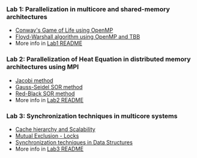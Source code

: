 ### __Lab 1:__ Parallelization in multicore and shared-memory architectures

- [Conway's Game of Life using OpenMP](./Lab1/ex1)
- [Floyd-Warshall algorithm using OpenMP and TBB](./Lab1/ex2)
- More info in [Lab1 README](./Lab1/README.md)


### __Lab 2:__ Parallelization of Heat Equation in distributed memory architectures using MPI

- [Jacobi method](./Lab2)
- [Gauss-Seidel SOR method](./Lab2)
- [Red-Black SOR method](./Lab2)
- More info in [Lab2 README](./Lab2/README.md)


### __Lab 3:__ Synchronization techniques in multicore systems

- [Cache hierarchy and Scalability](./Lab3/ex1-cache)
- [Mutual Exclusion - Locks](./Lab3/ex2-lock)
- [Synchronization techniques in Data Structures](./Lab3/ex3-ds)
- More info in [Lab3 README](./Lab3/README.md)




